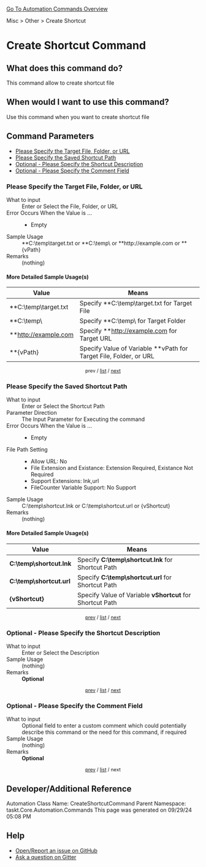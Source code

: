 <!--TITLE: Create Shortcut Command -->
<!-- SUBTITLE: a command in the Misc group. -->
[Go To Automation Commands Overview](/automation-commands.md)


Misc &gt; Other &gt; Create Shortcut


# Create Shortcut Command


## What does this command do?
This command allow to create shortcut file


## When would I want to use this command?
Use this command when you want to create shortcut file


<a id="param_list"></a>
## Command Parameters
- [Please Specify the Target File, Folder, or URL](#param_0)
- [Please Specify the Saved Shortcut Path](#param_1)
- [Optional - Please Specify the Shortcut Description](#param_2)
- [Optional - Please Specify the Comment Field](#param_3)


<a id="param_0"></a>
### Please Specify the Target File, Folder, or URL


<dl>
<dt>What to input</dt><dd>Enter or Select the File, Folder, or URL</dd>
<dt>Error Occurs When the Value is ...</dt><dd><ul>
<li>Empty</li>
</ul></dd>
<dt>Sample Usage</dt><dd>**C:\temp\target.txt or **C:\temp\ or **http://example.com or **{vPath}</dd>
<dt>Remarks</dt><dd>(nothing)</dd>
</dl>




#### More Detailed Sample Usage(s)
| Value | Means |
|---|---|
| **C:\temp\target.txt | Specify **C:\temp\target.txt for Target File |
| **C:\temp\ | Specify **C:\temp\ for Target Folder |
| **http://example.com | Specify **http://example.com for Target URL |
| **{vPath} | Specify Value of Variable **vPath for Target File, Folder, or URL |


<div style="font-size: 90%; text-align: center">


prev / [list](#param_list) / [next](#param_1)


</div>


<a id="param_1"></a>
### Please Specify the Saved Shortcut Path


<dl>
<dt>What to input</dt><dd>Enter or Select the Shortcut Path</dd>
<dt>Parameter Direction</dt><dd>The Input Parameter for Executing the command</dd>
<dt>Error Occurs When the Value is ...</dt><dd><ul>
<li>Empty</li>
</ul></dd>
<dt>File Path Setting</dt><dd><ul><li>Allow URL: No</li><li>File Extension and Existance: Extension Required, Existance <string>Not</string> Required</li><li>Support Extensions: lnk,url</li><li>FileCounter Variable Support: No Support</li></ul></dd>
<dt>Sample Usage</dt><dd>C:\temp\shortcut.lnk or C:\temp\shortcut.url or {vShortcut}</dd>
<dt>Remarks</dt><dd>(nothing)</dd>
</dl>




#### More Detailed Sample Usage(s)
| Value | Means |
|---|---|
| <strong>C:\temp\shortcut.lnk</strong> | Specify **C:\temp\shortcut.lnk** for Shortcut Path |
| <strong>C:\temp\shortcut.url</strong> | Specify **C:\temp\shortcut.url** for Shortcut Path |
| <strong>{vShortcut}</strong> | Specify Value of Variable **vShortcut** for Shortcut Path |


<div style="font-size: 90%; text-align: center">


[prev](#param_1) / [list](#param_list) / [next](#param_2)


</div>


<a id="param_2"></a>
### Optional - Please Specify the Shortcut Description


<dl>
<dt>What to input</dt><dd>Enter or Select the Description</dd>
<dt>Sample Usage</dt><dd>(nothing)</dd>
<dt>Remarks</dt><dd><strong>Optional</strong><br></dd>
</dl>




<div style="font-size: 90%; text-align: center">


[prev](#param_2) / [list](#param_list) / [next](#param_3)


</div>


<a id="param_3"></a>
### Optional - Please Specify the Comment Field


<dl>
<dt>What to input</dt><dd>Optional field to enter a custom comment which could potentially describe this command or the need for this command, if required</dd>
<dt>Sample Usage</dt><dd>(nothing)</dd>
<dt>Remarks</dt><dd><strong>Optional</strong><br></dd>
</dl>




<div style="font-size: 90%; text-align: center">


[prev](#param_3) / [list](#param_list) / next


</div>


## Developer/Additional Reference
Automation Class Name: CreateShortcutCommand
Parent Namespace: taskt.Core.Automation.Commands
This page was generated on 09/29/24 05:08 PM


## Help
- [Open/Report an issue on GitHub](https://github.com/rcktrncn/taskt/issues/new)
- [Ask a question on Gitter](https://gitter.im/taskt-rpa/Lobby)
